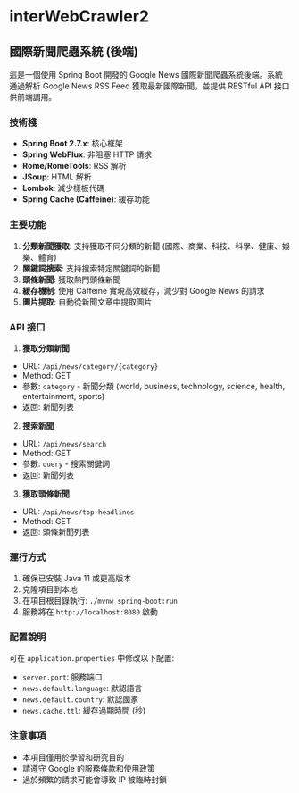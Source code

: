 # interWebCrawler2

## 國際新聞爬蟲系統 (後端)

這是一個使用 Spring Boot 開發的 Google News 國際新聞爬蟲系統後端。系統通過解析 Google News RSS Feed 獲取最新國際新聞，並提供 RESTful API 接口供前端調用。

### 技術棧

- **Spring Boot 2.7.x**: 核心框架
- **Spring WebFlux**: 非阻塞 HTTP 請求
- **Rome/RomeTools**: RSS 解析
- **JSoup**: HTML 解析
- **Lombok**: 減少樣板代碼
- **Spring Cache (Caffeine)**: 緩存功能

### 主要功能

1. **分類新聞獲取**: 支持獲取不同分類的新聞 (國際、商業、科技、科學、健康、娛樂、體育)
2. **關鍵詞搜索**: 支持搜索特定關鍵詞的新聞
3. **頭條新聞**: 獲取熱門頭條新聞
4. **緩存機制**: 使用 Caffeine 實現高效緩存，減少對 Google News 的請求
5. **圖片提取**: 自動從新聞文章中提取圖片

### API 接口

1. **獲取分類新聞**
  - URL: `/api/news/category/{category}`
  - Method: GET
  - 參數: `category` - 新聞分類 (world, business, technology, science, health, entertainment, sports)
  - 返回: 新聞列表

2. **搜索新聞**
  - URL: `/api/news/search`
  - Method: GET
  - 參數: `query` - 搜索關鍵詞
  - 返回: 新聞列表

3. **獲取頭條新聞**
  - URL: `/api/news/top-headlines`
  - Method: GET
  - 返回: 頭條新聞列表

### 運行方式

1. 確保已安裝 Java 11 或更高版本
2. 克隆項目到本地
3. 在項目根目錄執行: `./mvnw spring-boot:run`
4. 服務將在 `http://localhost:8080` 啟動

### 配置說明

可在 `application.properties` 中修改以下配置:

- `server.port`: 服務端口
- `news.default.language`: 默認語言
- `news.default.country`: 默認國家
- `news.cache.ttl`: 緩存過期時間 (秒)

### 注意事項

- 本項目僅用於學習和研究目的
- 請遵守 Google 的服務條款和使用政策
- 過於頻繁的請求可能會導致 IP 被臨時封鎖
